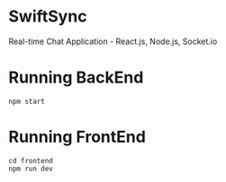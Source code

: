 # SwiftSync
Real-time Chat Application - React.js, Node.js, Socket.io
# Running BackEnd
    npm start
# Running FrontEnd
    cd frontend
    npm run dev